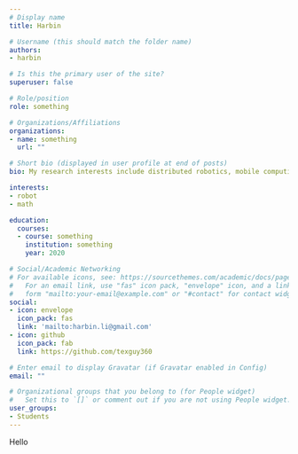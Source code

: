 ```yaml
---
# Display name
title: Harbin

# Username (this should match the folder name)
authors:
- harbin

# Is this the primary user of the site?
superuser: false

# Role/position
role: something

# Organizations/Affiliations
organizations:
- name: something
  url: ""

# Short bio (displayed in user profile at end of posts)
bio: My research interests include distributed robotics, mobile computing and programmable matter.

interests:
- robot
- math

education:
  courses:
  - course: something
    institution: something
    year: 2020

# Social/Academic Networking
# For available icons, see: https://sourcethemes.com/academic/docs/page-builder/#icons
#   For an email link, use "fas" icon pack, "envelope" icon, and a link in the
#   form "mailto:your-email@example.com" or "#contact" for contact widget.
social:
- icon: envelope
  icon_pack: fas
  link: 'mailto:harbin.li@gmail.com'
- icon: github
  icon_pack: fab
  link: https://github.com/texguy360

# Enter email to display Gravatar (if Gravatar enabled in Config)
email: ""

# Organizational groups that you belong to (for People widget)
#   Set this to `[]` or comment out if you are not using People widget.
user_groups:
- Students
---
```


Hello
